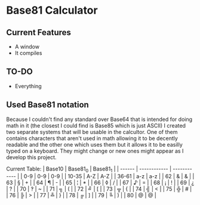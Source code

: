 # Base81 Calculator

## Current Features
- A window
- It compiles

## TO-DO
- Everything

## Used Base81 notation
Because I couldn't find any standard over Base64 that is intended for doing math in it (the closest I could find is Base85 which is just ASCII) I created two separate systems that will be usable in the calcultor. One of them contains characters that aren't used in math allowing it to be decently readable and the other one which uses them but it allows it to be easilly typed on a keyboard. They might change or new ones might appear as I develop this project.

Current Table:
| Base10 | Base81$_{0}$ | Base81$_{1}$ |
| ------ | ------------ | ------------ |
| 0-9    | 0-9          | 0-9          |
| 10-35  | A-Z          | A-Z          |
| 36-61  | a-z          | a-z          |
| 62     | &            | &            |
| 63     | §            | +            |
| 64     | ¶            | -            |
| 65     | ¦            | *            |
| 66     | ◊            | /            |
| 67     | ♪            | =            |
| 68     | ¡            | !            |
| 69     | ¿            | ?            |
| 70     | ‽            | ~            |
| 71     | ╗            | (            |
| 72     | ╝            | \[           |
| 73     | ╦            | {            |
| 74     | ╣            | <            |
| 75     | ╬            | #            |
| 76     | ╠            | >            |
| 77     | ╩            | }            |
| 78     | ╔            | \]           |
| 79     | ╚            | )            |
| 80     | @            | @            |
